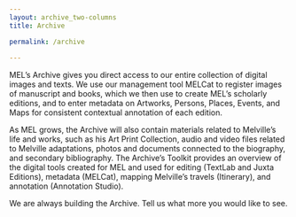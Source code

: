 ```yaml
---
layout: archive_two-columns
title: Archive

permalink: /archive
 
---
```

 
MEL’s Archive gives you direct access to our entire collection of digital images and texts.  We use our management tool MELCat to register images of manuscript and books, which we then use to create MEL’s scholarly editions, and to enter metadata on Artworks, Persons, Places, Events, and Maps for consistent contextual annotation of each edition.

As MEL grows, the Archive will also contain materials related to Melville’s life and works, such as his Art Print Collection, audio and video files related to Melville adaptations, photos and documents connected to the biography, and secondary bibliography.  The Archive’s Toolkit provides an overview of the digital tools created for MEL and used for editing (TextLab and Juxta Editions), metadata (MELCat), mapping Melville’s travels (Itinerary), and annotation (Annotation Studio).

We are always building the Archive.  Tell us what more you would like to see.
